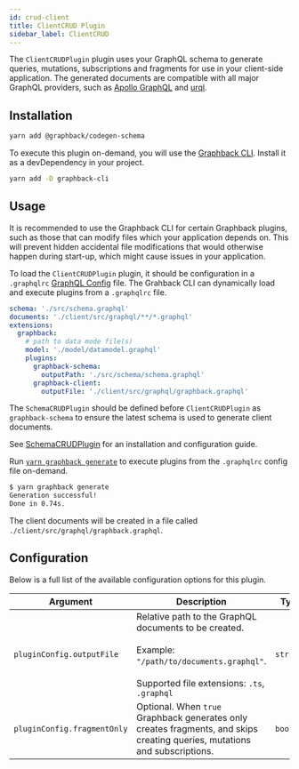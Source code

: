 ```yaml
---
id: crud-client
title: ClientCRUD Plugin
sidebar_label: ClientCRUD
---
```


The `ClientCRUDPlugin` plugin uses your GraphQL schema to generate queries, mutations, subscriptions and fragments for use in your client-side application. The generated documents are compatible with all major GraphQL providers, such as [Apollo GraphQL](https://www.apollographql.com/) and [urql](https://formidable.com/open-source/urql/).

## Installation

```bash
yarn add @graphback/codegen-schema
```

To execute this plugin on-demand, you will use the [Graphback CLI](../graphback-cli). Install it as a devDependency in your project.

```bash
yarn add -D graphback-cli
```

## Usage

It is recommended to use the Graphback CLI for certain Graphback plugins, such as those that can modify files which your application depends on. This will prevent hidden accidental file modifications that would otherwise happen during start-up, which might cause issues in your application.

To load the `ClientCRUDPlugin` plugin, it should be configuration in a `.graphqlrc` [GraphQL Config](https://graphql-config.com) file. The Grahback CLI can dynamically load and execute plugins from a `.graphqlrc` file.

```yaml title=".graphqlrc"
schema: './src/schema.graphql'
documents: './client/src/graphql/**/*.graphql'
extensions:
  graphback:
    # path to data mode file(s)
    model: './model/datamodel.graphql'
    plugins:
      graphback-schema:
        outputPath: './src/schema/schema.graphql'
      graphback-client:
        outputFile: './client/src/graphql/graphback.graphql'
```

The `SchemaCRUDPlugin` should be defined before `ClientCRUDPlugin` as `graphback-schema` to ensure the latest schema is used to generate client documents.

See [SchemaCRUDPlugin](./schema-crud-plugin) for an installation and configuration guide.

Run [`yarn graphback generate`](../graphback-cli#generate) to execute plugins from the `.graphqlrc` config file on-demand.

```bash
$ yarn graphback generate
Generation successful!
Done in 0.74s.
```

The client documents will be created in a file called `./client/src/graphql/graphback.graphql`.

## Configuration

Below is a full list of the available configuration options for this plugin.

| Argument                    	| Description                                                                 	| Type     	|
|---------------------------	|-----------------------------------------------------------------------------	|----------	|
| `pluginConfig.outputFile` 	| Relative path to the GraphQL documents to be created.<br/><br/> Example: `"/path/to/documents.graphql"`. <br/><br/>Supported file extensions: `.ts`, `.graphql` | `string` 	|
| `pluginConfig.fragmentOnly` 	| Optional. When `true` Graphback generates only creates fragments, and skips creating queries, mutations and subscriptions.  | `boolean` 	|
